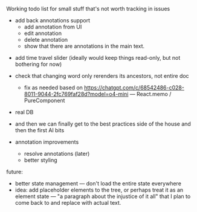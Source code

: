 Working todo list for small stuff that's not worth tracking in issues

- add back annotations support
   + add annotation from UI
   + edit annotation
   + delete annotation
   + show that there are annotations in the main text.

+ add time travel slider (ideally would keep things read-only, but not bothering for now)
- check that changing word only rerenders its ancestors, not entire doc
   - fix as needed based on https://chatgpt.com/c/68542486-c028-8011-9044-2fc769faf28d?model=o4-mini — React.memo / PureComponent

- real DB

- and then we can finally get to the best practices side of the house and then the first AI bits

- annotation improvements
   - resolve annotations (later)
   - better styling

future: 
- better state management — don't load the entire state everywhere
- idea: add placeholder elements to the tree, or perhaps treat it as an element state — "a paragraph about the injustice of it all" that I plan to come back to and replace with actual text.
